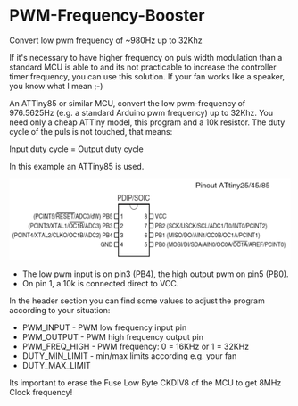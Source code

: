# PWM-Frequency-Booster
Convert low pwm frequency of  ~980Hz up to 32Khz

If it's necessary to have higher frequency on puls width modulation than a standard MCU is able to and its not practicable to increase the controller timer frequency, you can use this solution.
If your fan works like a speaker, you know what I mean ;-)

An ATTiny85 or similar MCU, convert the low pwm-frequency of 976.5625Hz (e.g. a standard Arduino pwm frequency) up to 32Khz. You need only a cheap ATTiny model, this program and a 10k resistor. The duty cycle of the puls is not touched, that means:

  Input duty cycle = Output duty cycle

In this example an ATTiny85 is used.

<p align="center">
  <img src="img/attiny.png" width="550"/>
</p>

  * The low pwm input is on pin3 (PB4), the high output pwm on pin5 (PB0).
  * On pin 1, a 10k is connected direct to VCC.

In the header section you can find some values to adjust the program according to your situation:

* PWM_INPUT       - PWM low frequency input pin
* PWM_OUTPUT	    - PWM high frequency output pin
* PWM_FREQ_HIGH	  - PWM frequency: 0 = 16KHz or 1 = 32KHz
* DUTY_MIN_LIMIT  - min/max limits according e.g. your fan
* DUTY_MAX_LIMIT	

Its important to erase the Fuse Low Byte CKDIV8 of the MCU to get 8MHz Clock frequency!
